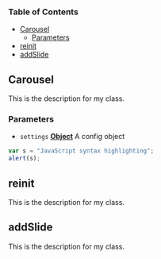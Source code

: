 <!-- Generated by documentation.js. Update this documentation by updating the source code. -->

### Table of Contents

-   [Carousel][1]
    -   [Parameters][2]
-   [reinit][3]
-   [addSlide][4]

## Carousel

This is the description for my class.

### Parameters

-   `settings` **[Object][5]** A config object
```javascript
var s = "JavaScript syntax highlighting";
alert(s);
```

## reinit

This is the description for my class.

## addSlide

This is the description for my class.

[1]: #carousel

[2]: #parameters

[3]: #reinit

[4]: #addslide

[5]: https://developer.mozilla.org/docs/Web/JavaScript/Reference/Global_Objects/Object

